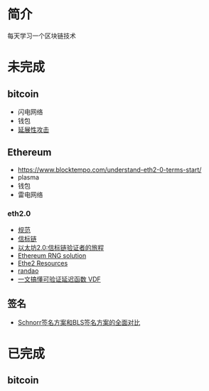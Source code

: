 # 简介
每天学习一个区块链技术

# 未完成
## bitcoin
- 闪电网络
- 钱包
- [延展性攻击](https://www.chainnode.com/question/23878#pid270878)
## Ethereum
- https://www.blocktempo.com/understand-eth2-0-terms-start/
- plasma
- 钱包
- 雷电网络

### eth2.0
- [规范](https://github.com/ethereum/eth2.0-specs)
- [信标链](https://www.panewslab.com/zh/articledetails/N9092166.html)
- [以太坊2.0:信标链验证者的旅程](https://zhuanlan.zhihu.com/p/110202061)
- [Ethereum RNG solution](https://medium.com/taipei-ethereum-meetup/ethereum-rng-randao-vdf-bb6b3b4b957d)
- [Ethe2 Resources](https://docs.prylabs.network/docs/reading/eth2/)
- [randao](https://github.com/randao/randao)
- [一文搞懂可验证延迟函数 VDF](https://mp.weixin.qq.com/s/U9nqQM9qUtqywPehx85Fmg)
## 签名
- [Schnorr签名方案和BLS签名方案的全面对比](https://www.8btc.com/article/359642)

# 已完成
## bitcoin
